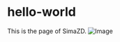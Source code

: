 # hello-world

This is the page of SimaZD.
![Image](https://github.com/SimaZD/hello-world/blob/master/Package%20service.png)

